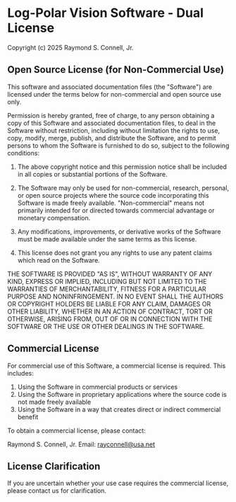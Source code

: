 # Log-Polar Vision Software - Dual License

Copyright (c) 2025 Raymond S. Connell, Jr.

## Open Source License (for Non-Commercial Use)

This software and associated documentation files (the "Software") are licensed under the terms below for non-commercial and open source use only.

Permission is hereby granted, free of charge, to any person obtaining a copy of this Software and associated documentation files, to deal in the Software without restriction, including without limitation the rights to use, copy, modify, merge, publish, and distribute the Software, and to permit persons to whom the Software is furnished to do so, subject to the following conditions:

1. The above copyright notice and this permission notice shall be included in all copies or substantial portions of the Software.

2. The Software may only be used for non-commercial, research, personal, or open source projects where the source code incorporating this Software is made freely available. "Non-commercial" means not primarily intended for or directed towards commercial advantage or monetary compensation.

3. Any modifications, improvements, or derivative works of the Software must be made available under the same terms as this license.

4. This license does not grant you any rights to use any patent claims which read on the Software.

THE SOFTWARE IS PROVIDED "AS IS", WITHOUT WARRANTY OF ANY KIND, EXPRESS OR IMPLIED, INCLUDING BUT NOT LIMITED TO THE WARRANTIES OF MERCHANTABILITY, FITNESS FOR A PARTICULAR PURPOSE AND NONINFRINGEMENT. IN NO EVENT SHALL THE AUTHORS OR COPYRIGHT HOLDERS BE LIABLE FOR ANY CLAIM, DAMAGES OR OTHER LIABILITY, WHETHER IN AN ACTION OF CONTRACT, TORT OR OTHERWISE, ARISING FROM, OUT OF OR IN CONNECTION WITH THE SOFTWARE OR THE USE OR OTHER DEALINGS IN THE SOFTWARE.

## Commercial License

For commercial use of this Software, a commercial license is required. This includes:

1. Using the Software in commercial products or services
2. Using the Software in proprietary applications where the source code is not made freely available
3. Using the Software in a way that creates direct or indirect commercial benefit

To obtain a commercial license, please contact:

Raymond S. Connell, Jr.
Email: rayconnell@usa.net

## License Clarification

If you are uncertain whether your use case requires the commercial license, please contact us for clarification.
